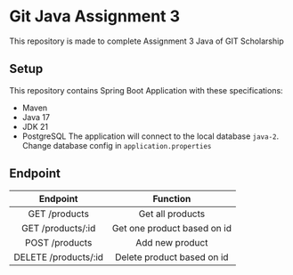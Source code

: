 # Git Java Assignment 3
This repository is made to complete Assignment 3 Java of GIT Scholarship

## Setup
This repository contains Spring Boot Application with these specifications:
* Maven
* Java 17
* JDK 21
* PostgreSQL
The application will connect to the local database `java-2`. Change database config in `application.properties`

## Endpoint
|       Endpoint       |           Function          |
|:--------------------:|:---------------------------:|
| GET /products        | Get all products            |
| GET /products/:id    | Get one product based on id |
| POST /products       | Add new product             |
| DELETE /products/:id | Delete product based on id  |
